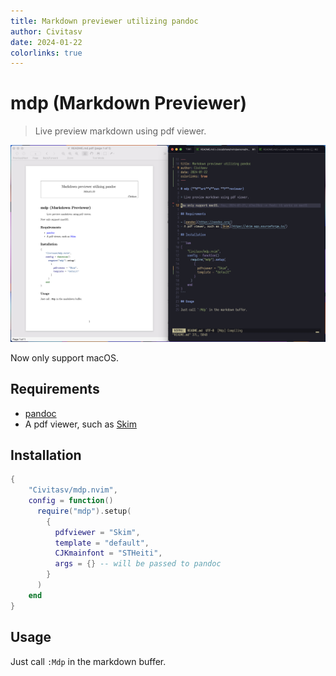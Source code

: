 ```yaml
---
title: Markdown previewer utilizing pandoc
author: Civitasv
date: 2024-01-22
colorlinks: true
---
```


# mdp (**M**ark**d**own **P**reviewer)

> Live preview markdown using pdf viewer.

![showcase](images/showcase.png)

Now only support macOS.

## Requirements

- [pandoc](https://pandoc.org/)
- A pdf viewer, such as [Skim](https://skim-app.sourceforge.io/)

## Installation

```lua
{
    "Civitasv/mdp.nvim",
    config = function()
      require("mdp").setup(
        {
          pdfviewer = "Skim",
          template = "default",
          CJKmainfont = "STHeiti",
          args = {} -- will be passed to pandoc
        }
      )
    end
}
```

## Usage

Just call `:Mdp` in the markdown buffer.

